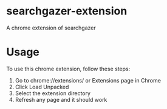 # searchgazer-extension

A chrome extension of searchgazer

# Usage

To use this chrome extension, follow these steps:

1. Go to chrome://extensions/ or Extensions page in Chrome
2. Click Load Unpacked
3. Select the extension directory
4. Refresh any page and it should work
